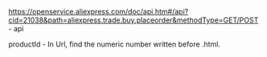 https://openservice.aliexpress.com/doc/api.htm#/api?cid=21038&path=aliexpress.trade.buy.placeorder&methodType=GET/POST - api

productId - In Url, find the numeric number written before .html.